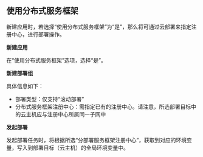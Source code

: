 ## 使用分布式服务框架

新建应用时，若选择“使用分布式服务框架”为“是”，那么将可通过云部署来指定注册中心，进行部署操作。

**新建应用**

在“使用分布式服务框架”选项，选择“是”。

**新建部署组**

具体信息如下：

- 部署类型：仅支持“滚动部署”
- 分布式服务框架注册中心：需指定已有的注册中心。请注意，所选部署目标中的云主机应与注册中心所属同一子网中

**发起部署**

发起部署任务时，将根据所选“分部署服务框架注册中心”，获取到对应的环境变量，写入到部署目标（云主机）的全局环境变量中。








